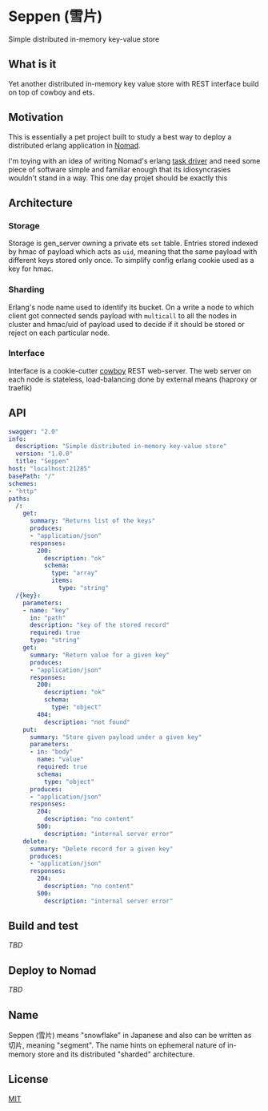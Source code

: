 # Seppen (雪片)
Simple distributed in-memory key-value store

## What is it

Yet another distributed in-memory key value store with REST interface build on top of cowboy and ets.

## Motivation

This is essentially a pet project built to study a best way to deploy a distributed erlang application in [Nomad](https://www.hashicorp.com/products/nomad).

I'm toying with an idea of writing Nomad's erlang [task driver](https://www.nomadproject.io/docs/drivers/) and need some piece of software simple and familiar enough that its idiosyncrasies wouldn't stand in a way. This one day projet should be exactly this

## Architecture

### Storage

Storage is gen_server owning a private ets `set` table. Entries stored indexed by hmac of payload which acts as `uid`, meaning that the same payload with different keys stored only once. To simplify config erlang cookie used as a key for hmac.

### Sharding

Erlang's node name used to identify its bucket. On a write a node to which client got connected sends payload with `multicall` to all the nodes in cluster and hmac/uid of payload used to decide if it should be stored or reject on each particular node.

### Interface

Interface is a cookie-cutter [cowboy](https://github.com/ninenines/cowboy) REST web-server. The web server on each node is stateless, load-balancing done by external means (haproxy or traefik)

## API

```yaml
swagger: "2.0"
info:
  description: "Simple distributed in-memory key-value store"
  version: "1.0.0"
  title: "Seppen"
host: "localhost:21285"
basePath: "/"
schemes:
- "http"
paths:
  /:
    get:
      summary: "Returns list of the keys"
      produces:
      - "application/json"
      responses:
        200:
          description: "ok"
          schema:
            type: "array"
            items:
              type: "string"
  /{key}:
    parameters:
    - name: "key"
      in: "path"
      description: "key of the stored record"
      required: true
      type: "string"
    get:
      summary: "Return value for a given key"
      produces:
      - "application/json"
      responses:
        200:
          description: "ok"
          schema:
            type: "object"
        404:
          description: "not found"
    put:
      summary: "Store given payload under a given key"
      parameters:
      - in: "body"
        name: "value"
        required: true
        schema:
          type: "object"
      produces:
      - "application/json"
      responses:
        204:
          description: "no content"
        500:
          description: "internal server error"
    delete:
      summary: "Delete record for a given key"
      produces:
      - "application/json"
      responses:
        204:
          description: "no content"
        500:
          description: "internal server error"
```

## Build and test

_TBD_

## Deploy to Nomad

_TBD_

## Name

Seppen (雪片) means "snowflake" in Japanese and also can be written as 切片, meaning "segment". The name hints on ephemeral nature of in-memory store and its distributed "sharded" architecture.

## License

[MIT](https://github.com/eiri/seppen/blob/master/LICENSE)

